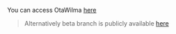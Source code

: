 You can access OtaWilma [here](https://otawilma.fi)
> Alternatively beta branch is publicly available [here](https://beta.otawilma.fi)
